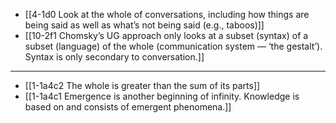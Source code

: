 - [[4-1d0 Look at the whole of conversations, including how things are being said as well as what’s not being said (e.g., taboos)]]
- [[10-2f1 Chomsky’s UG approach only looks at a subset (syntax) of a subset (language) of the whole (communication system — ‘the gestalt’). Syntax is only secondary to conversation.]]
---
- [[1-1a4c2 The whole is greater than the sum of its parts]]
- [[1-1a4c1 Emergence is another beginning of infinity. Knowledge is based on and consists of emergent phenomena.]]
